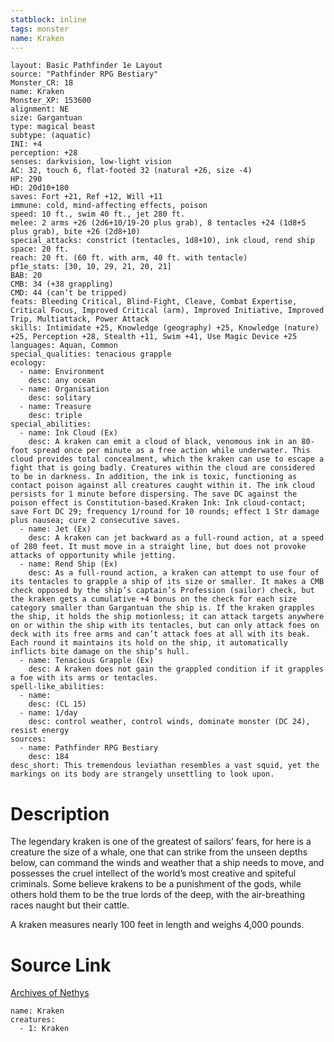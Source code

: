 ```yaml
---
statblock: inline
tags: monster
name: Kraken
---
```

```statblock
layout: Basic Pathfinder 1e Layout
source: "Pathfinder RPG Bestiary"
Monster_CR: 18
name: Kraken
Monster_XP: 153600
alignment: NE
size: Gargantuan
type: magical beast
subtype: (aquatic)
INI: +4
perception: +28
senses: darkvision, low-light vision
AC: 32, touch 6, flat-footed 32 (natural +26, size -4)
HP: 290
HD: 20d10+180
saves: Fort +21, Ref +12, Will +11
immune: cold, mind-affecting effects, poison
speed: 10 ft., swim 40 ft., jet 280 ft.
melee: 2 arms +26 (2d6+10/19-20 plus grab), 8 tentacles +24 (1d8+5 plus grab), bite +26 (2d8+10)
special_attacks: constrict (tentacles, 1d8+10), ink cloud, rend ship
space: 20 ft.
reach: 20 ft. (60 ft. with arm, 40 ft. with tentacle)
pf1e_stats: [30, 10, 29, 21, 20, 21]
BAB: 20
CMB: 34 (+38 grappling)
CMD: 44 (can’t be tripped)
feats: Bleeding Critical, Blind-Fight, Cleave, Combat Expertise, Critical Focus, Improved Critical (arm), Improved Initiative, Improved Trip, Multiattack, Power Attack
skills: Intimidate +25, Knowledge (geography) +25, Knowledge (nature) +25, Perception +28, Stealth +11, Swim +41, Use Magic Device +25
languages: Aquan, Common
special_qualities: tenacious grapple
ecology:
  - name: Environment
    desc: any ocean
  - name: Organisation
    desc: solitary
  - name: Treasure
    desc: triple
special_abilities:
  - name: Ink Cloud (Ex)
    desc: A kraken can emit a cloud of black, venomous ink in an 80-foot spread once per minute as a free action while underwater. This cloud provides total concealment, which the kraken can use to escape a fight that is going badly. Creatures within the cloud are considered to be in darkness. In addition, the ink is toxic, functioning as contact poison against all creatures caught within it. The ink cloud persists for 1 minute before dispersing. The save DC against the poison effect is Constitution-based.Kraken Ink: Ink cloud-contact; save Fort DC 29; frequency 1/round for 10 rounds; effect 1 Str damage plus nausea; cure 2 consecutive saves.
  - name: Jet (Ex)
    desc: A kraken can jet backward as a full-round action, at a speed of 280 feet. It must move in a straight line, but does not provoke attacks of opportunity while jetting.
  - name: Rend Ship (Ex)
    desc: As a full-round action, a kraken can attempt to use four of its tentacles to grapple a ship of its size or smaller. It makes a CMB check opposed by the ship’s captain’s Profession (sailor) check, but the kraken gets a cumulative +4 bonus on the check for each size category smaller than Gargantuan the ship is. If the kraken grapples the ship, it holds the ship motionless; it can attack targets anywhere on or within the ship with its tentacles, but can only attack foes on deck with its free arms and can’t attack foes at all with its beak. Each round it maintains its hold on the ship, it automatically inflicts bite damage on the ship’s hull.
  - name: Tenacious Grapple (Ex)
    desc: A kraken does not gain the grappled condition if it grapples a foe with its arms or tentacles.
spell-like_abilities:
  - name:
    desc: (CL 15)
  - name: 1/day
    desc: control weather, control winds, dominate monster (DC 24), resist energy
sources:
  - name: Pathfinder RPG Bestiary
    desc: 184
desc_short: This tremendous leviathan resembles a vast squid, yet the markings on its body are strangely unsettling to look upon.
```
# Description
The legendary kraken is one of the greatest of sailors’ fears, for here is a creature the size of a whale, one that can strike from the unseen depths below, can command the winds and weather that a ship needs to move, and possesses the cruel intellect of the world’s most creative and spiteful criminals. Some believe krakens to be a punishment of the gods, while others hold them to be the true lords of the deep, with the air-breathing races naught but their cattle.

A kraken measures nearly 100 feet in length and weighs 4,000 pounds.
# Source Link
[Archives of Nethys](https://aonprd.com/MonsterDisplay.aspx?ItemName=Kraken)
```encounter-table
name: Kraken
creatures:
  - 1: Kraken
```
